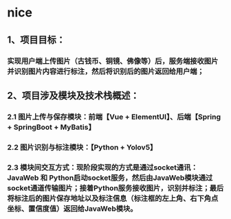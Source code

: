 # nice
## 1、项目目标：
### 实现用户端上传图片（古钱币、铜镜、佛像等）后，服务端接收图片并识别图片内容进行标注，然后将识别后的图片返回给用户端；
## 2、项目涉及模块及技术栈概述：
### 2.1 图片上传与保存模块：前端【Vue + ElementUI】、后端【Spring + SpringBoot + MyBatis】
### 2.2 图片识别与标注模块：【Python + Yolov5】
### 2.3 模块间交互方式：现阶段实现的方式是通过socket通讯：JavaWeb 和 Python启动socket服务，然后由JavaWeb模块通过socket通道传输图片；接着Python服务接收图片，识别并标注；最后将标注后的图片保存地址以及标注信息（标注框的左上角、右下角点坐标、置信度值）返回给JavaWeb模块。
